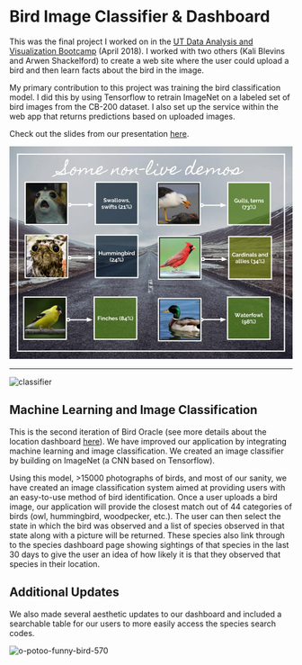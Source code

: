 # Bird Image Classifier & Dashboard

This was the final project I worked on in the [UT Data Analysis and Visualization Bootcamp](https://techbootcamps.utexas.edu/data/) (April 2018). I worked with two others (Kali Blevins and Arwen Shackelford) to create a web site where the user could upload a bird and then learn facts about the bird in the image.

My primary contribution to this project was training the bird classification model. I did this by using Tensorflow to retrain ImageNet on a labeled set of bird images from the CB-200 dataset. I also set up the service within the web app that returns predictions based on uploaded images.

Check out the slides from our presentation [here](https://docs.google.com/presentation/d/1o_HdrxcCWDtsDdC9imitevN6N3dXZjYGZSTka6jimdM/edit?usp=sharing).

![Bird Classification Project](images/slide.jpg)


****


![classifier](images/classifier.png)



## Machine Learning and Image Classification
This is the second iteration of Bird Oracle (see more details about the location dashboard [here](https://github.com/kblevins/ideal-adventure)). We have improved our application by integrating machine learning and image classification. We created an image classifier by building on ImageNet (a CNN based on Tensorflow).

Using this model, >15000 photographs of birds, and most of our sanity, we have created an image classification system aimed at providing users with an easy-to-use method of bird identification. Once a user uploads a bird image, our application will provide the closest match out of 44 categories of birds (owl, hummingbird, woodpecker, etc.). The user can then select the state in which the bird was observed and a list of species observed in that state along with a picture will be returned. These species also link through to the species dashboard page showing sightings of that species in the last 30 days to give the user an idea of how likely it is that they observed that species in their location.



## Additional Updates
We also made several aesthetic updates to our dashboard and included a searchable table for our users to more easily access the species search codes. 



![o-potoo-funny-bird-570](https://user-images.githubusercontent.com/30611037/37501303-bb6933ae-289b-11e8-8387-1fdcc046ba2e.jpg)
